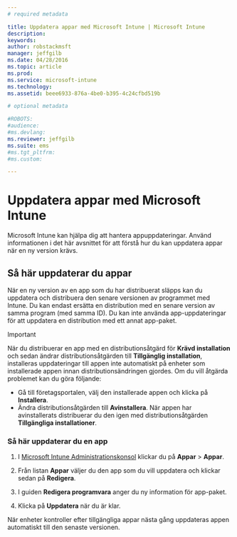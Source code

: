 ```yaml
---
# required metadata

title: Uppdatera appar med Microsoft Intune | Microsoft Intune
description:
keywords:
author: robstackmsft
manager: jeffgilb
ms.date: 04/28/2016
ms.topic: article
ms.prod:
ms.service: microsoft-intune
ms.technology:
ms.assetid: beee6933-876a-4be0-b395-4c24cfbd519b

# optional metadata

#ROBOTS:
#audience:
#ms.devlang:
ms.reviewer: jeffgilb
ms.suite: ems
#ms.tgt_pltfrm:
#ms.custom:

---
```


# Uppdatera appar med Microsoft Intune
Microsoft Intune kan hjälpa dig att hantera appuppdateringar. Använd informationen i det här avsnittet för att förstå hur du kan uppdatera appar när en ny version krävs.

## Så här uppdaterar du appar
När en ny version av en app som du har distribuerat släpps kan du uppdatera och distribuera den senare versionen av programmet med Intune. Du kan endast ersätta en distribution med en senare version av samma program (med samma ID). Du kan inte använda app-uppdateringar för att uppdatera en distribution med ett annat app-paket.

> [!IMPORTANT]
> När du distribuerar en app med en distributionsåtgärd för **Krävd installation** och sedan ändrar distributionsåtgärden till **Tillgänglig installation**, installeras uppdateringar till appen inte automatiskt på enheter som installerade appen innan distributionsändringen gjordes. Om du vill åtgärda problemet kan du göra följande:
> 
> -   Gå till företagsportalen, välj den installerade appen och klicka på **Installera**.
> -   Ändra distributionsåtgärden till **Avinstallera**. När appen har avinstallerats distribuerar du den igen med distributionsåtgärden **Tillgängliga installationer**.

### Så här uppdaterar du en app

1.  I [Microsoft Intune Administrationskonsol](https://manage.microsoft.com) klickar du på **Appar** &gt; **Appar**.

2.  Från listan **Appar** väljer du den app som du vill uppdatera och klickar sedan på **Redigera**.

3.  I guiden **Redigera programvara** anger du ny information för app-paket.

4.  Klicka på **Uppdatera** när du är klar.

När enheter kontroller efter tillgängliga appar nästa gång uppdateras appen automatiskt till den senaste versionen.





<!--HONumber=May16_HO1-->


